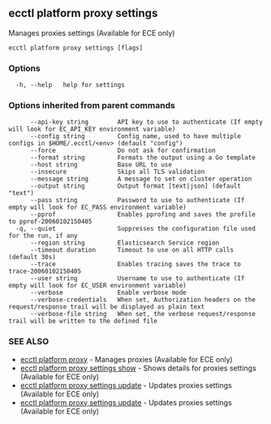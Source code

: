 ## ecctl platform proxy settings

Manages proxies settings (Available for ECE only)

```
ecctl platform proxy settings [flags]
```

### Options

```
  -h, --help   help for settings
```

### Options inherited from parent commands

```
      --api-key string        API key to use to authenticate (If empty will look for EC_API_KEY environment variable)
      --config string         Config name, used to have multiple configs in $HOME/.ecctl/<env> (default "config")
      --force                 Do not ask for confirmation
      --format string         Formats the output using a Go template
      --host string           Base URL to use
      --insecure              Skips all TLS validation
      --message string        A message to set on cluster operation
      --output string         Output format [text|json] (default "text")
      --pass string           Password to use to authenticate (If empty will look for EC_PASS environment variable)
      --pprof                 Enables pprofing and saves the profile to pprof-20060102150405
  -q, --quiet                 Suppresses the configuration file used for the run, if any
      --region string         Elasticsearch Service region
      --timeout duration      Timeout to use on all HTTP calls (default 30s)
      --trace                 Enables tracing saves the trace to trace-20060102150405
      --user string           Username to use to authenticate (If empty will look for EC_USER environment variable)
      --verbose               Enable verbose mode
      --verbose-credentials   When set, Authorization headers on the request/response trail will be displayed as plain text
      --verbose-file string   When set, the verbose request/response trail will be written to the defined file
```

### SEE ALSO

* [ecctl platform proxy](ecctl_platform_proxy.md)	 - Manages proxies (Available for ECE only)
* [ecctl platform proxy settings show](ecctl_platform_proxy_settings_show.md)	 - Shows details for proxies settings (Available for ECE only)
* [ecctl platform proxy settings update](ecctl_platform_proxy_settings_update.md)	 - Updates proxies settings (Available for ECE only)
* [ecctl platform proxy settings update](ecctl_platform_proxy_settings_update.md)	 - Updates proxies settings (Available for ECE only)

